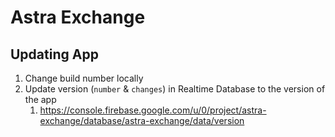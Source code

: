 # Astra Exchange

## Updating App

1. Change build number locally
2. Update version (`number` & `changes`) in Realtime Database to the version of the app
   1. <https://console.firebase.google.com/u/0/project/astra-exchange/database/astra-exchange/data/version>